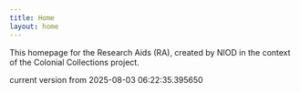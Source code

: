 ```yaml
---
title: Home
layout: home
---
```


This homepage for the Research Aids (RA), created by NIOD in the context of the Colonial Collections project. 


current version from 2025-08-03 06:22:35.395650